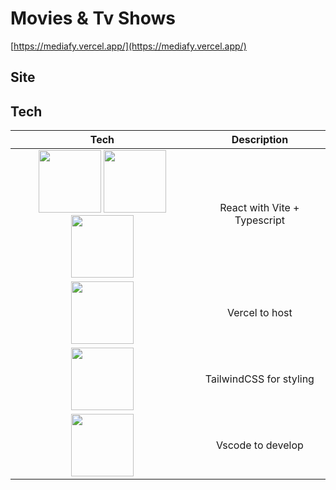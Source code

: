# Movies & Tv Shows



[https://mediafy.vercel.app/](https://mediafy.vercel.app/)
## Site

## Tech

<table cellpadding="16" cellspacing="12">
 <thead>
  <tr>
   <th>Tech</th>
   <th>Description</th>
  </tr>
 </thead>
 <tbody>
 <tr>
    <td align="center">
      <img src="https://cdn.jsdelivr.net/gh/devicons/devicon@latest/icons/react/react-original-wordmark.svg" width="100px"/>
      <img src="https://cdn.jsdelivr.net/gh/devicons/devicon@latest/icons/vitejs/vitejs-original.svg" width="100px"/>
      <img src="https://cdn.jsdelivr.net/gh/devicons/devicon@latest/icons/typescript/typescript-original.svg" width="100px"/>
    </td>
    <td align="center">
      React with Vite + Typescript
    </td>
  </tr>
  <tr>
     <td align="center">
       <img src="https://cdn.jsdelivr.net/gh/devicons/devicon@latest/icons/vercel/vercel-original-wordmark.svg" width="100px"/>
     </td>
     <td align="center">
       Vercel to host
     </td>
   </tr>
   <tr>
     <td align="center">
       <img src="https://cdn.jsdelivr.net/gh/devicons/devicon@latest/icons/tailwindcss/tailwindcss-original-wordmark.svg" width="100px"/>
     </td>
     <td align="center">
       TailwindCSS for styling
     </td>
    </tr>
    <tr>
      <td align="center">
        <img src="https://cdn.jsdelivr.net/gh/devicons/devicon@latest/icons/vscode/vscode-original-wordmark.svg" width="100px"/>
      </td>
      <td align="center">
        Vscode to develop
      </td>
    </tr>
  </tbody>
</table>
